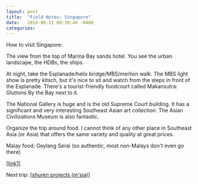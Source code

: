 ```yaml
---
layout: post
title:  "Field Notes: Singapore"
date:   2019-06-11 00:30:40 -0400
categories:
---
```


How to visit Singapore:

The view from the top of Marina Bay sands hotel. You see the urban landscape, the HDBs, the ships.

At night, take the Esplanade/helix bridge/MBS/merlion walk. The MBS light show is pretty kitsch, but it's nice to sit and watch from the steps in front of the Esplanade. There's a tourist-friendly foodcourt called Makansutra: Gluttons By the Bay next to it.

The National Gallery is huge and is the old Supreme Court building. It has a significant and very interesting Southeast Asian art collection. The Asian Civilizations Museum is also fantastic.

Organize the trip around food. I cannot think of any other place in Southeast Asia (or Asia) that offers the same variety and quality at great prices.

Malay food: Geylang Serai (so authentic, most non-Malays don't even go there)



[[link1]](https://marginalrevolution.com/marginalrevolution/2015/12/how-to-visit-singapore.html)

Next trip:
[[shuren projects (m'sia)]](https://www.shurenprojects.com/collections/sale)
